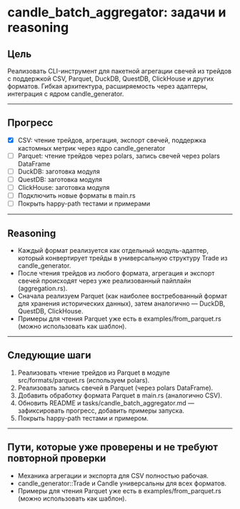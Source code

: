 # candle_batch_aggregator: задачи и reasoning

## Цель
Реализовать CLI-инструмент для пакетной агрегации свечей из трейдов с поддержкой CSV, Parquet, DuckDB, QuestDB, ClickHouse и других форматов. Гибкая архитектура, расширяемость через адаптеры, интеграция с ядром candle_generator.

---

## Прогресс
- [x] CSV: чтение трейдов, агрегация, экспорт свечей, поддержка кастомных метрик через ядро candle_generator
- [ ] Parquet: чтение трейдов через polars, запись свечей через polars DataFrame
- [ ] DuckDB: заготовка модуля
- [ ] QuestDB: заготовка модуля
- [ ] ClickHouse: заготовка модуля
- [ ] Подключить новые форматы в main.rs
- [ ] Покрыть happy-path тестами и примерами

---

## Reasoning
- Каждый формат реализуется как отдельный модуль-адаптер, который конвертирует трейды в универсальную структуру Trade из candle_generator.
- После чтения трейдов из любого формата, агрегация и экспорт свечей происходят через уже реализованный пайплайн (aggregation.rs).
- Сначала реализуем Parquet (как наиболее востребованный формат для хранения исторических данных), затем аналогично — DuckDB, QuestDB, ClickHouse.
- Примеры для чтения Parquet уже есть в examples/from_parquet.rs (можно использовать как шаблон).

---

## Следующие шаги
1. Реализовать чтение трейдов из Parquet в модуле src/formats/parquet.rs (используем polars).
2. Реализовать запись свечей в Parquet (через polars DataFrame).
3. Добавить обработку формата Parquet в main.rs (аналогично CSV).
4. Обновить README и tasks/candle_batch_aggregator.md — зафиксировать прогресс, добавить примеры запуска.
5. Покрыть happy-path тестами и примером.

---

## Пути, которые уже проверены и не требуют повторной проверки
- Механика агрегации и экспорта для CSV полностью рабочая.
- candle_generator::Trade и Candle универсальны для всех форматов.
- Примеры для чтения Parquet уже есть в examples/from_parquet.rs (можно использовать как шаблон). 